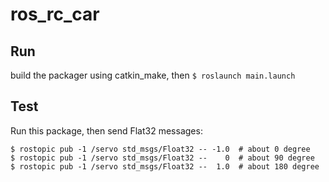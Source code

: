 # ros_rc_car

## Run

build the packager using catkin_make, then
`$ roslaunch main.launch`

## Test

Run this package, then send Flat32 messages:

```
$ rostopic pub -1 /servo std_msgs/Float32 -- -1.0  # about 0 degree
$ rostopic pub -1 /servo std_msgs/Float32 --    0  # about 90 degree
$ rostopic pub -1 /servo std_msgs/Float32 --  1.0  # about 180 degree
```
